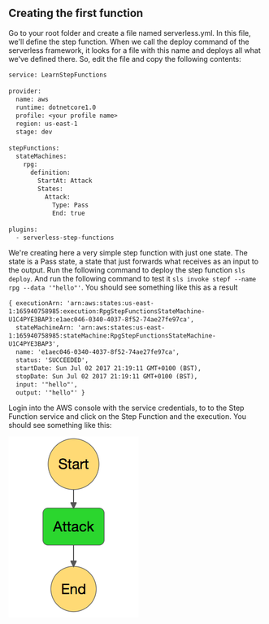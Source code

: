 ## Creating the first function

Go to your root folder and create a file named serverless.yml. In this file, we'll define the step function. When we call the deploy command of the serverless framework, it looks for a file with this name and deploys all what we've defined there. So, edit the file and copy the following contents:
```
service: LearnStepFunctions

provider:
  name: aws
  runtime: dotnetcore1.0
  profile: <your profile name>
  region: us-east-1
  stage: dev

stepFunctions:
  stateMachines:
    rpg:
      definition:
        StartAt: Attack
        States:
          Attack:
            Type: Pass
            End: true

plugins:
  - serverless-step-functions
```
We're creating here a very simple step function with just one state. The state is a Pass state, a state that just forwards what receives as an input to the output. Run the following command to deploy the step function `sls deploy`. And run the following command to test it `sls invoke stepf --name rpg --data '"hello"'`. You should see something like this as a result

```
{ executionArn: 'arn:aws:states:us-east-1:165940758985:execution:RpgStepFunctionsStateMachine-U1C4PYE3BAP3:e1aec046-0340-4037-8f52-74ae27fe97ca',
  stateMachineArn: 'arn:aws:states:us-east-1:165940758985:stateMachine:RpgStepFunctionsStateMachine-U1C4PYE3BAP3',
  name: 'e1aec046-0340-4037-8f52-74ae27fe97ca',
  status: 'SUCCEEDED',
  startDate: Sun Jul 02 2017 21:19:11 GMT+0100 (BST),
  stopDate: Sun Jul 02 2017 21:19:11 GMT+0100 (BST),
  input: '"hello"',
  output: '"hello"' }
```
Login into the AWS console with the service credentials, to to the Step Function service and click on the Step Function and the execution. You should see something like this:

![step 1](/images/1.png)
